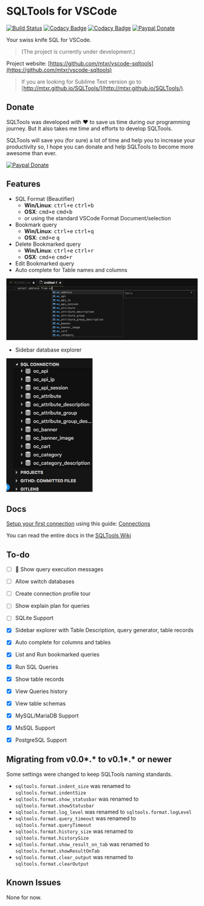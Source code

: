 # SQLTools for VSCode

[![Build Status](https://travis-ci.org/mtxr/vscode-sqltools.svg?branch=master)](https://travis-ci.org/mtxr/vscode-sqltools)
[![Codacy Badge](https://api.codacy.com/project/badge/Grade/5d888832ec9645f3bdd1214fefcb88e2)](https://www.codacy.com/app/matheus-mtxr/vscode-sqltools?utm_source=github.com&amp;utm_medium=referral&amp;utm_content=mtxr/vscode-sqltools&amp;utm_campaign=Badge_Grade)
[![Codacy Badge](https://api.codacy.com/project/badge/Coverage/5d888832ec9645f3bdd1214fefcb88e2)](https://www.codacy.com/app/matheus-mtxr/vscode-sqltools?utm_source=github.com&amp;utm_medium=referral&amp;utm_content=mtxr/vscode-sqltools&amp;utm_campaign=Badge_Coverage)
[![Paypal Donate](https://img.shields.io/badge/paypal-donate-yellow.svg)](https://www.paypal.com/cgi-bin/webscr?cmd=_s-xclick&hosted_button_id=RSMB6DGK238V8)

Your swiss knife SQL for VSCode.

> (The project is currently under development.)

Project website: [https://github.com/mtxr/vscode-sqltools](https://github.com/mtxr/vscode-sqltools)

> If you are looking for Sublime Text version go to [http://mtxr.github.io/SQLTools/](http://mtxr.github.io/SQLTools/).


## Donate

SQLTools was developed with ♥ to save us time during our programming journey. But It also takes me time and efforts to develop SQLTools.

SQLTools will save you (for sure) a lot of time and help you to increase your productivity so, I hope you can donate and help SQLTools to become more awesome than ever.

[![Paypal Donate](https://www.paypalobjects.com/en_US/i/btn/btn_donate_LG.gif)](https://www.paypal.com/cgi-bin/webscr?cmd=_s-xclick&hosted_button_id=RSMB6DGK238V8)

## Features

* SQL Format (Beautifier)
  * __Win/Linux__: <kbd>ctrl+e</kbd> <kbd>ctrl+b</kbd>
  * __OSX__: <kbd>cmd+e</kbd> <kbd>cmd+b</kbd>
  * or using the standard VSCode Format Document/selection
* Bookmark query
  * __Win/Linux__: <kbd>ctrl+e</kbd> <kbd>ctrl+q</kbd>
  * __OSX__: <kbd>cmd+e</kbd> <kbd>q</kbd>
* Delete Bookmarked query
  * __Win/Linux__: <kbd>ctrl+e</kbd> <kbd>ctrl+r</kbd>
  * __OSX__: <kbd>cmd+e</kbd> <kbd>cmd+r</kbd>
* Edit Bookmarked query
* Auto complete for Table names and columns

![static/autocomplete.png](https://raw.githubusercontent.com/mtxr/vscode-sqltools/master/static/autocomplete.png)

* Sidebar database explorer

![static/sidebar.png](https://raw.githubusercontent.com/mtxr/vscode-sqltools/master/static/sidebar.png)

## Docs

[Setup your first connection](https://github.com/mtxr/vscode-sqltools/wiki/connections) using this guide: [Connections](https://github.com/mtxr/vscode-sqltools/wiki/connections)

You can read the entire docs in the [SQLTools Wiki](https://github.com/mtxr/vscode-sqltools/wiki)

## To-do

- [ ] :running: Show query execution messages
- [ ] Allow switch databases
- [ ] Create connection profile tour
- [ ] Show explain plan for queries
- [ ] SQLite Support
- [x] Sidebar explorer with Table Description, query generator, table records
- [x] Auto complete for columns and tables
- [x] List and Run bookmarked queries
- [x] Run SQL Queries
- [x] Show table records
- [x] View Queries history
- [x] View table schemas
- [x] MySQL/MariaDB Support
- [x] MsSQL Support
- [x] PostgreSQL Support


## Migrating from v0.0*.* to v0.1*.* or newer

Some settings were changed to keep SQLTools naming standards.

* `sqltools.format.indent_size` was renamed to `sqltools.format.indentSize`
* `sqltools.format.show_statusbar` was renamed to `sqltools.format.showStatusbar`
* `sqltools.format.log_level` was renamed to `sqltools.format.logLevel`
* `sqltools.format.query_timeout` was renamed to `sqltools.format.queryTimeout`
* `sqltools.format.history_size` was renamed to `sqltools.format.historySize`
* `sqltools.format.show_result_on_tab` was renamed to `sqltools.format.showResultOnTab`
* `sqltools.format.clear_output` was renamed to `sqltools.format.clearOutput`

## Known Issues

None for now.
